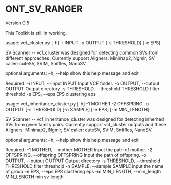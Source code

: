 # ONT_SV_RANGER

Version 0.5

This Toolkit is still in working.


usage: vcf_cluster.py [-h] -i INPUT -o OUTPUT [-s THRESHOLD] [-e EPS]


SV Scanner -- vcf_cluster was designed for detecting common SVs from different
approaches. Currently support Aligners: Minimap2, Ngmlr; SV caller: cuteSV,
SVIM, Sniffles, NanoSV.


optional arguments:
  -h, --help            show this help message and exit


Required:
  -i INPUT, --input INPUT
                        Input VCF folder.
  -o OUTPUT, --output OUTPUT
                        Output directory
  -s THRESHOLD, --threshold THRESHOLD
                        filter threshold
  -e EPS, --eps EPS     clustering eps
  
  
  usage: vcf_inheritance_cluster.py [-h] -1 MOTHER -2 OFFSPRING -o OUTPUT
                                  [-s THRESHOLD] [-n SAMPLE] [-e EPS]
                                  [-m MIN_LENGTH]


SV Scanner -- vcf_inheritance_cluster was designed for detecting inherited SVs
from given family pairs. Currently support vcf_cluster outputs and these
Aligners: Minimap2, Ngmlr; SV caller: cuteSV, SVIM, Sniffles, NanoSV.


optional arguments:
  -h, --help            show this help message and exit


Required:
  -1 MOTHER, --mother MOTHER
                        Input the path of mother.
  -2 OFFSPRING, --offspring OFFSPRING
                        Input the path of offspring.
  -o OUTPUT, --output OUTPUT
                        Output directory
  -s THRESHOLD, --threshold THRESHOLD
                        filter threshold
  -n SAMPLE, --sample SAMPLE
                        input the name of group
  -e EPS, --eps EPS     clustering eps
  -m MIN_LENGTH, --min_length MIN_LENGTH
                        min sv length
